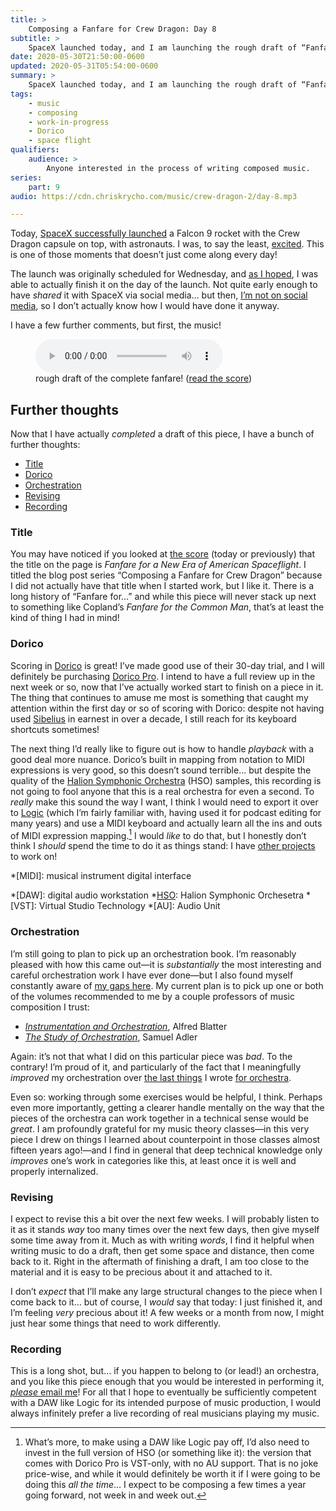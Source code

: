 ```yaml
---
title: >
    Composing a Fanfare for Crew Dragon: Day 8
subtitle: >
    SpaceX launched today, and I am launching the rough draft of “Fanfare for a New Era of American Spaceflight” to honor it!
date: 2020-05-30T21:50:00-0600
updated: 2020-05-31T05:54:00-0600
summary: >
    SpaceX launched today, and I am launching the rough draft of “Fanfare for a New Era of American Spaceflight” to honor it!
tags:
    - music
    - composing
    - work-in-progress
    - Dorico
    - space flight
qualifiers:
    audience: >
        Anyone interested in the process of writing composed music.
series:
    part: 9
audio: https://cdn.chriskrycho.com/music/crew-dragon-2/day-8.mp3

---
```


Today, [SpaceX successfully launched][launch] a Falcon 9 rocket with the Crew Dragon capsule on top, with astronauts. I was, to say the least, [excited][atss]. This is one of those moments that doesn’t just come along every day!

[launch]: https://www.youtube.com/watch?v=bIZsnKGV8TE
[atss]: https://buttondown.email/chriskrycho/archive/spaaaaaaaaaace-across-the-sundering-seas-2020-22/

The launch was originally scheduled for Wednesday, and [as I hoped][day-7], I was able to actually finish it on the day of the launch. Not quite early enough to have *shared* it with SpaceX via social media… but then, [I’m not on social media][breaking-up], so I don’t actually know how I would have done it anyway.

[day-7]: https://v5.chriskrycho.com/journal/crew-dragon-fanfare/day-7/
[breaking-up]: https://v4.chriskrycho.com/2019/breaking-up-with-social-media.html

I have a few further comments, but first, the music!

<figure>
  <audio
    src="https://cdn.chriskrycho.com/music/crew-dragon-2/day-8.mp3"
    title="getting close to the end now..."
    controls
  ></audio>
  <figcaption>rough draft of the complete fanfare! (<a href="https://cdn.chriskrycho.com/music/crew-dragon-2/day-8.pdf">read the score</a>)</figcaption>
</figure>

## Further thoughts

Now that I have actually *completed* a draft of this piece, I have a bunch of further thoughts:

- [Title](#title)
- [Dorico](#dorico)
- [Orchestration](#orchestration)
- [Revising](#revising)
- [Recording](#recording)

### Title

You may have noticed if you looked at [the score][score] (today or previously) that the title on the page is <cite>Fanfare for a New Era of American Spaceflight</cite>. I titled the blog post series “Composing a Fanfare for Crew Dragon” because I did not actually have that title when I started work, but I like it. There is a long history of “Fanfare for…” and while this piece will never stack up next to something like Copland’s <cite>Fanfare for the Common Man</cite>, that’s at least the kind of thing I had in mind!

[score]: https://cdn.chriskrycho.com/music/crew-dragon-2/day-8.pdf

### Dorico

Scoring in [Dorico] is great! I’ve made good use of their 30-day trial, and I will definitely be purchasing [Dorico Pro][compare]. I intend to have a full review up in the next week or so, now that I’ve actually worked start to finish on a piece in it. The thing that continues to amuse me most is something that caught my attention within the first day or so of scoring with Dorico: despite not having used [Sibelius] in earnest in over a decade, I still reach for its keyboard shortcuts sometimes!

[Dorico]: https://new.steinberg.net/dorico/
[compare]: https://new.steinberg.net/dorico/compare-editions/
[Sibelius]: http://www.sibelius.com

The next thing I’d really like to figure out is how to handle *playback* with a good deal more nuance. Dorico’s built in mapping from notation to MIDI expressions is very good, so this doesn’t sound terrible… but despite the quality of the [Halion Symphonic Orchestra][hso] (HSO) samples, this recording is not going to fool anyone that this is a real orchestra for even a second. To *really* make this sound the way I want, I think I would need to export it over to [Logic][Logic] (which I’m fairly familiar with, having used it for podcast editing for many years) and use a MIDI keyboard and actually learn all the ins and outs of MIDI expression mapping.[^hso-version] I would *like* to do that, but I honestly don’t think I *should* spend the time to do it as things stand: I have [other projects][rewrite] to work on!

[hso]: https://new.steinberg.net/halion-symphonic-orchestra/
[Logic]: https://www.apple.com/logic-pro/
[rewrite]: https://rewrite.software

*[MIDI]: musical instrument digital interface

[^hso-version]: What’s more, to make using a DAW like Logic pay off, I’d also need to invest in the full version of HSO (or something like it): the version that comes with Dorico Pro is VST-only, with no AU support. That is no joke price-wise, and while it would definitely be worth it if I were going to be doing this *all the time*… I expect to be composing a few times a year going forward, not week in and week out.

*[DAW]: digital audio workstation
*[HSO]: Halion Symphonic Orchesetra
*[VST]: Virtual Studio Technology
*[AU]: Audio Unit

### Orchestration

I’m still going to plan to pick up an orchestration book. I’m reasonably pleased with how this came out—it is *substantially* the most interesting and careful orchestration work I have ever done—but I also found myself constantly aware of [my gaps here][day-2]. My current plan is to pick up one or both of the volumes recommended to me by a couple professors of music composition I trust:

- [<cite>Instrumentation and Orchestration</cite>][blatter], Alfred Blatter
- [<cite>The Study of Orchestration</cite>][adler], Samuel Adler

[day-2]: https://v5.chriskrycho.com/journal/crew-dragon-fanfare/day-2/
[blatter]: https://click.linksynergy.com/deeplink?id=qvtf8Hp8DGA&mid=2653&murl=https%3A%2F%2Fwww.alibris.com%2FInstrumentation-and-Orchestration-Alfred-Blatter%2Fbook%2F47448528%3Fmatches%3D17
[adler]: https://click.linksynergy.com/deeplink?id=qvtf8Hp8DGA&mid=2653&murl=https%3A%2F%2Fwww.alibris.com%2FThe-Study-of-Orchestration-Samuel-Adler%2Fbook%2F6423813%3Fmatches%3D43

Again: it’s not that what I did on this particular piece was *bad*. To the contrary! I’m proud of it, and particularly of the fact that I meaningfully *improved* my orchestration over [the last things][enanthropoisis] I wrote [for orchestra][destiny-and-hope].

Even so: working through some exercises would be helpful, I think. Perhaps even more importantly, getting a clearer handle mentally on the way that the pieces of the orchestra can work together in a technical sense would be *great*. I am profoundly grateful for my music theory classes—in this very piece I drew on things I learned about counterpoint in those classes almost fifteen years ago!—and I find in general that deep technical knowledge only *improves* one’s work in categories like this, at least once it is well and properly internalized.

[enanthropoisis]: https://soundcloud.com/chriskrycho/enanthropoisis
[destiny-and-hope]: https://soundcloud.com/chriskrycho/destiny-and-hope

### Revising

I expect to revise this a bit over the next few weeks. I will probably listen to it as it stands *way* too many times over the next few days, then give myself some time away from it. Much as with writing *words*, I find it helpful when writing music to do a draft, then get some space and distance, then come back to it. Right in the aftermath of finishing a draft, I am too close to the material and it is easy to be precious about it and attached to it.

I don’t *expect* that I’ll make any large structural changes to the piece when I come back to it… but of course, I *would* say that today: I just finished it, and I’m feeling *very* precious about it! A few weeks or a month from now, I might just hear some things that need to work differently.

### Recording

This is a long shot, but… if you happen to belong to (or lead!) an orchestra, and you like this piece enough that you would be interested in performing it, [*please* email me](mailto:hello@chriskrycho.com?subject=fanfare)! For all that I hope to eventually be sufficiently competent with a DAW like Logic for its intended purpose of music production, I would always infinitely prefer a live recording of real musicians playing my music.
